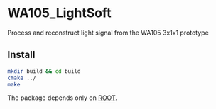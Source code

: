 # WA105_LightSoft

Process and reconstruct light signal from the WA105 3x1x1 prototype

Install
-------
```bash
mkdir build && cd build
cmake ../
make
```
The package depends only on [ROOT](http://root.cern.ch/).
